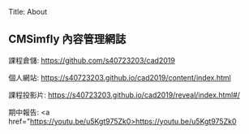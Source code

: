 Title: About

## CMSimfly 內容管理網誌

課程倉儲: <a href="https://github.com/s40723203/cad2019">https://github.com/s40723203/cad2019</a>

個人網站: <a href="https://s40723203.github.io/cad2019/content/index.html">https://s40723203.github.io/cad2019/content/index.html</a>

課程投影片: <a href="https://s40723203.github.io/cad2019/reveal/index.html#/">https://s40723203.github.io/cad2019/reveal/index.html#/</a>

期中報告: <a href="https://youtu.be/u5Kgt975Zk0>https://youtu.be/u5Kgt975Zk0</a>








